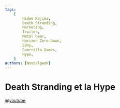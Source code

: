 ```yaml
---
tags:
    [
        Hideo Kojima,
        Death Stranding,
        Marketing,
        Trailer,
        Metal Gear,
        Horizon Zero Dawn,
        Sony,
        Guerrilla Games,
        Hype,
    ]
authors: [Nostalgeek]
---
```


# Death Stranding et la Hype

@[youtube](https://www.youtube.com/watch?v=cPVFzehCG4U)
